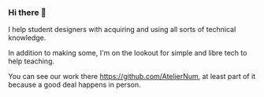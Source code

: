 ### Hi there 👋
I help student designers with acquiring and using all sorts of technical knowledge.

In addition to making some, I'm on the lookout for simple and libre tech to help teaching. 

You can see our work there https://github.com/AtelierNum, at least part of it because a good deal happens in person.

<!--
**zhakk-harn/zhakk-harn** is a ✨ _special_ ✨ repository because its `README.md` (this file) appears on your GitHub profile.

Here are some ideas to get you started:

- 🔭 I’m currently working on ...
- 🌱 I’m currently learning ...
- 👯 I’m looking to collaborate on ...
- 🤔 I’m looking for help with ...
- 💬 Ask me about ...
- 📫 How to reach me: ...
- 😄 Pronouns: ...
- ⚡ Fun fact: ...
-->
